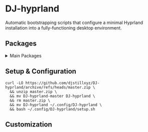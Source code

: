 # DJ-hyprland

Automatic bootstrapping scripts that configure a minimal Hyprland installation into a fully-functioning desktop environment.

## Packages

<details> 
  <summary>Main Packages</summary>

 | Software | Purpose |
  | ------------- | ------------- |
  | [Hyprland](https://github.com/hyprwm/hyprland) | Wayland Compositor|
  | [Kitty](https://github.com/kovidgoyal/kitty) | Terminal Emulator |
  | [Waybar](https://github.com/Alexays/Waybar) | Wayland Taskbar |
  | [Fish](https://github.com/fish-shell/fish-shell) | Unix Shell |
  | [Rofi-Wayland](https://github.com/in0ni/rofi-wayland) | Dynamic Window Manager |
  | [Swaync](https://github.com/ErikReider/SwayNotificationCenter) | Notification Daemon |
  | [Wlogout](https://github.com/ArtsyMacaw/wlogout) | Logout Menu |
  | [Swaylock](https://github.com/swaywm/swaylock) | Screen Lock |
  | [Hyprpaper](https://github.com/hyprwm/hyprpaper) | Wallpaper Manager |
</details>

## Setup & Configuration

```
curl -LO https://github.com/djstillxyz/DJ-hyprland/archive/refs/heads/master.zip \
  && unzip master.zip \
  && mv DJ-hyprland-master DJ-hyprland \
  && rm master.zip \
  && mv DJ-hyprland ~/.config/DJ-hyprland \
  && bash ~/.config/DJ-hyprland/setup.sh
```

## Customization





